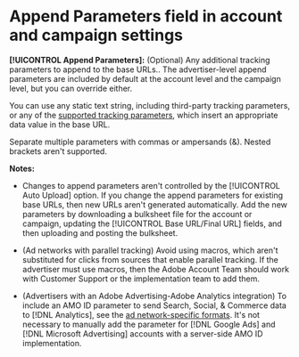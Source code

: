 # Append Parameters field in account and campaign settings

**[!UICONTROL Append Parameters]:** (Optional) Any additional tracking parameters to append to the base URLs.<!-- When account uses setting append_param_to_tt_fus, then we add append parameters to the tracking templates OR the landing page suffixes instead (not sure how we determine which) -->. The advertiser-level append parameters are included by default at the account level and the campaign level, but you can override either.

You can use any static text string, including third-party tracking parameters, or any of the [supported tracking parameters](/help/search-social-commerce/tracking/click-tracking-urls-optional-parameters.md), which insert an appropriate data value in the base URL.

Separate multiple parameters with commas or ampersands (&). Nested brackets aren't supported.

**Notes:**

* Changes to append parameters aren't controlled by the [!UICONTROL Auto Upload] option. If you change the append parameters for existing base URLs, then new URLs aren't generated automatically. Add the new parameters by downloading a bulksheet file for the account or campaign, updating the [!UICONTROL Base URL/Final URL] fields, and then uploading and posting the bulksheet.

* (Ad networks with parallel tracking) Avoid using macros, which aren't substituted for clicks from sources that enable parallel tracking. If the advertiser must use macros, then the Adobe Account Team should work with Customer Support or the implementation team to add them.

* (Advertisers with an Adobe Advertising-Adobe Analytics integration) To include an AMO ID parameter to send Search, Social, & Commerce data to [!DNL Analytics], see the [ad network-specific formats](/help/integrations/analytics/ids.md#amo-id-formats). It's not necessary to manually add the parameter for [!DNL Google Ads] and [!DNL Microsoft Advertising] accounts with a server-side AMO ID implementation.
